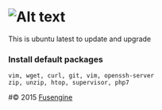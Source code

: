 ![Alt text](http://fusengine.ch/img/ubuntu2.svg)
================================================

This is ubuntu latest to update and upgrade

### Install default packages

```
vim, wget, curl, git, vim, openssh-server
zip, unzip, htop, supervisor, php7
```

\#&copy; 2015 [Fusengine](http://fusengine.com)
